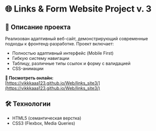 # 🌐 Links & Form Website Project v. 3

## 📝 Описание проекта
Реализован адаптивный веб-сайт, демонстрирующий современные подходы к фронтенд-разработке. Проект включает:

- Полностью адаптивный интерфейс (Mobile First)
- Гибкую систему навигации
- Таблицу, различные типы ссылок и форму с валидацией
- CSS-анимации

**🔗 Посмотреть онлайн:**  
[https://vikkkaaa123.github.io/Web/links_site3/](https://vikkkaaa123.github.io/Web/links_site3/)

## 🛠 Технологии
- HTML5 (семантическая верстка)
- CSS3 (Flexbox, Media Queries)
